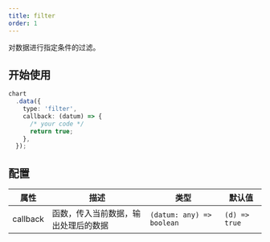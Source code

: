 ```yaml
---
title: filter
order: 1
---
```


对数据进行指定条件的过滤。

## 开始使用

```ts
chart
  .data({
    type: 'filter',
    callback: (datum) => {
      /* your code */
      return true;
    },
  });
```

## 配置

| 属性 | 描述 | 类型 | 默认值|
| -------------| ----------------------------------------------------------- | -----------------------------| --------------------|
| callback     |  函数，传入当前数据，输出处理后的数据                             | `(datum: any) => boolean`    | `(d) => true`          |
